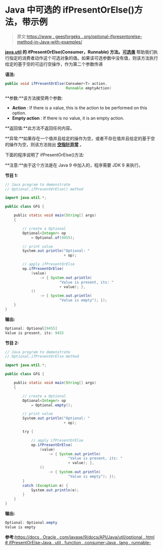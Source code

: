 # Java 中可选的 ifPresentOrElse()方法，带示例

> 原文:[https://www . geesforgeks . org/optional-ifpresentorelse-method-in-Java-with-examples/](https://www.geeksforgeeks.org/optional-ifpresentorelse-method-in-java-with-examples/)

**[java.util](https://www.geeksforgeeks.org/java-util-package-java/) 的 **ifPresentOrElse(Consumer，Runnable)** 方法。[可选类](https://www.geeksforgeeks.org/java-8-optional-class/)** 帮助我们执行指定的消费者动作这个可选对象的值。如果该可选参数中没有值，则该方法执行给定的基于空的可运行空操作，作为第二个参数传递

**语法:**

```java
public void ifPresentOrElse(Consumer<T> action,
                            Runnable emptyAction)

```

**参数:**该方法接受两个参数:

*   **Action** : If there is a value, this is the action to be performed on this option.
*   **Empty action** : If there is no value, it is an empty action.

**返回值:**此方法不返回任何内容。

**异常:**如果存在一个值并且给定的操作为空，或者不存在值并且给定的基于空的操作为空，则该方法抛出 **[空指针异常](https://www.geeksforgeeks.org/null-pointer-exception-in-java/)** 。

下面的程序说明了 ifPresentOrElse()方法:

**注意:**由于这个方法是在 Java 9 中加入的，程序需要 JDK 9 来执行。

**节目 1:**

```java
// Java program to demonstrate
// Optional.ifPresentOrElse() method

import java.util.*;

public class GFG {

    public static void main(String[] args)
    {

        // create a Optional
        Optional<Integer> op
            = Optional.of(9455);

        // print value
        System.out.println("Optional: "
                           + op);

        // apply ifPresentOrElse
        op.ifPresentOrElse(
            (value)
                -> { System.out.println(
                         "Value is present, its: "
                         + value); },
            ()
                -> { System.out.println(
                         "Value is empty"); });
    }
}
```

**输出:**

```java
Optional: Optional[9455]
Value is present, its: 9455

```

**节目 2:**

```java
// Java program to demonstrate
// Optional.ifPresentOrElse method

import java.util.*;

public class GFG {

    public static void main(String[] args)
    {

        // create a Optional
        Optional<Integer> op
            = Optional.empty();

        // print value
        System.out.println("Optional: "
                           + op);

        try {

            // apply ifPresentOrElse
            op.ifPresentOrElse(
                (value)
                    -> { System.out.println(
                             "Value is present, its: "
                             + value); },
                ()
                    -> { System.out.println(
                             "Value is empty"); });
        }
        catch (Exception e) {
            System.out.println(e);
        }
    }
}
```

**输出:**

```java
Optional: Optional.empty
Value is empty

```

**参考:**[https://docs . Oracle . com/javase/9/docs/API/Java/util/optional . html # ifPresentOrElse-Java . util . function . consumer-Java . lang . runnable-](https://docs.oracle.com/javase/9/docs/api/java/util/Optional.html#ifPresentOrElse-java.util.function.Consumer-java.lang.Runnable-)